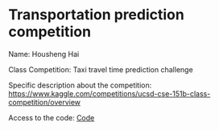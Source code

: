 # Transportation prediction competition
Name: Housheng Hai

Class Competition: Taxi travel time prediction challenge

Specific description about the competition: https://www.kaggle.com/competitions/ucsd-cse-151b-class-competition/overview

Access to the code: [Code](https://github.com/hhshhd/transportation_prediction_competition/edit/main/feature_engineering.ipynb)
